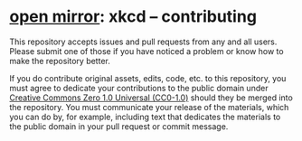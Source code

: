 <!-- SPDX-License-Identifier: CC0-1.0 -->
# [open mirror](https://github.com/openmirrors/): xkcd – contributing

This repository accepts issues and pull requests from any and all users. Please submit one of those if you have noticed a problem or know how to make the repository better.

If you do contribute original assets, edits, code, etc. to this repository, you must agree to dedicate your contributions to the public domain under [Creative Commons Zero 1.0 Universal (CC0-1.0)](https://creativecommons.org/publicdomain/zero/1.0/) should they be merged into the repository. You must communicate your release of the materials, which you can do by, for example, including text that dedicates the materials to the public domain in your pull request or commit message.
